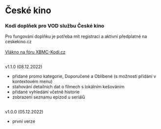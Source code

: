 <h1>České kino</h1>
<p>
<h3>Kodi doplňek pro VOD službu České kino</h3>
<p>
Pro fungování doplňku je potřeba mít registraci a aktivní předplatné na ceskekino.cz<br><br>
<a href="https://www.xbmc-kodi.cz/prispevek-ceske-kino">Vlákno na fóru XBMC-Kodi.cz</a><br><br>

v1.1.0 (08.12.2022)<br>
- přidané promo kategorie, Doporučené a Oblíbené (s možností přidání v kontextovém menu)<br>
- stahování detailních dat o filmech s lokálním kešováním<br>
- přidané vyhledání včetně historie<br>
- zobrazení seznamu epizod u seriálů<br><br>

v1.0.0 (05.12.2022)<br>
- první verze<br><br>
</p>
